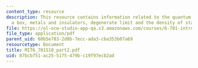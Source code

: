 ```yaml
---
content_type: resource
description: This resource contains information related to the quantum particle in
  a box, metals and insulators, degenerate limit and the density of states.
file: https://ol-ocw-studio-app-qa.s3.amazonaws.com/courses/6-701-introduction-to-nanoelectronics-spring-2010/87bcb751ac255175479bc19f97ecb2ad_MIT6_701S10_part2.pdf
file_type: application/pdf
parent_uid: 60b5e783-2d8b-7ecc-ada3-cba353b07a69
resourcetype: Document
title: MIT6_701S10_part2.pdf
uid: 87bcb751-ac25-5175-479b-c19f97ecb2ad
---
```

